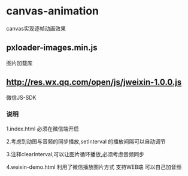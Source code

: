 # canvas-animation

  canvas实现逐帧动画效果

## pxloader-images.min.js
  
  图片加载库

## http://res.wx.qq.com/open/js/jweixin-1.0.0.js
  
  微信JS-SDK
 
### 说明

1.index.html 必须在微信端开启

2.考虑到动图与音频的同步播放,setInterval 的播放间隔可以自动调节

3.注释clearInterval,可以让图片循环播放,必须考虑音频同步

4.weixin-demo.html 利用了微信播放图片方式 支持WEB端 可以自己加音频